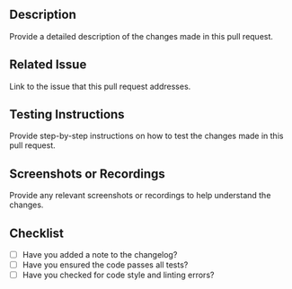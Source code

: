 ## Description

Provide a detailed description of the changes made in this pull request.


## Related Issue

Link to the issue that this pull request addresses.


## Testing Instructions

Provide step-by-step instructions on how to test the changes made in this pull request.


## Screenshots or Recordings

Provide any relevant screenshots or recordings to help understand the changes.


## Checklist

- [ ] Have you added a note to the changelog?
- [ ] Have you ensured the code passes all tests?
- [ ] Have you checked for code style and linting errors?
